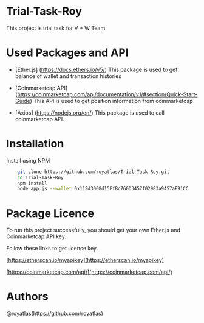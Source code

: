 # Trial-Task-Roy

This project is trial task for V + W Team

# Used Packages and API

- [Ether.js] (https://docs.ethers.io/v5/) This package is used to get balance of wallet and transaction histories

- [Coinmarketcap API] (https://coinmarketcap.com/api/documentation/v1/#section/Quick-Start-Guide) This API is used to get position information from coinmarketcap

- [Axios] (https://nodejs.org/en/) This package is used to call coinmarketcap API.

# Installation

Install using NPM

```bash
    git clone https://github.com/royatlas/Trial-Task-Roy.git
    cd Trial-Task-Roy
    npm install
    node app.js --wallet 0x119A3008d15FfBc760D3457f02983a9A57aF91CC
```

# Package Licence

To run this project successfully, you should get your own Ether.js and Coinmarketcap API key.

Follow these links to get licence key.

[https://etherscan.io/myapikey](https://etherscan.io/myapikey)

[https://coinmarketcap.com/api/](https://coinmarketcap.com/api/)

# Authors

@royatlas(https://github.com/royatlas)
